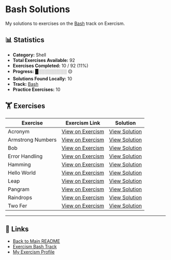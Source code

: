 # Bash Solutions

My solutions to exercises on the [Bash](https://exercism.org/tracks/bash) track on Exercism.

## 📊 Statistics

- **Category:** Shell
- **Total Exercises Available:** 92
- **Exercises Completed:** 10 / 92 (11%)
- **Progress:** █░░░░░░░░░ 🟡
- **Solutions Found Locally:** 10
- **Track:** [Bash](https://exercism.org/tracks/bash)
- **Practice Exercises:** 10

## 🏋️ Exercises

| Exercise | Exercism Link | Solution |
|----------|---------------|----------|
| Acronym | [View on Exercism](https://exercism.org/tracks/bash/exercises/acronym) | [View Solution](acronym/README.md) |
| Armstrong Numbers | [View on Exercism](https://exercism.org/tracks/bash/exercises/armstrong-numbers) | [View Solution](armstrong-numbers/README.md) |
| Bob | [View on Exercism](https://exercism.org/tracks/bash/exercises/bob) | [View Solution](bob/README.md) |
| Error Handling | [View on Exercism](https://exercism.org/tracks/bash/exercises/error-handling) | [View Solution](error-handling/README.md) |
| Hamming | [View on Exercism](https://exercism.org/tracks/bash/exercises/hamming) | [View Solution](hamming/README.md) |
| Hello World | [View on Exercism](https://exercism.org/tracks/bash/exercises/hello-world) | [View Solution](hello-world/README.md) |
| Leap | [View on Exercism](https://exercism.org/tracks/bash/exercises/leap) | [View Solution](leap/README.md) |
| Pangram | [View on Exercism](https://exercism.org/tracks/bash/exercises/pangram) | [View Solution](pangram/README.md) |
| Raindrops | [View on Exercism](https://exercism.org/tracks/bash/exercises/raindrops) | [View Solution](raindrops/README.md) |
| Two Fer | [View on Exercism](https://exercism.org/tracks/bash/exercises/two-fer) | [View Solution](two-fer/README.md) |

---

## 🔗 Links

- [Back to Main README](../README.md)
- [Exercism Bash Track](https://exercism.org/tracks/bash)
- [My Exercism Profile](https://exercism.org/profiles/princemuel)
